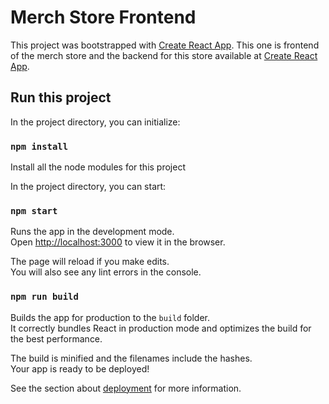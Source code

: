 # Merch Store Frontend

This project was bootstrapped with [Create React App](https://github.com/facebook/create-react-app).
This one is frontend of the merch store and the backend for this store available at [Create React App](https://github.com/karthickraja-kr/Merch-Store-backend).

## Run this project

In the project directory, you can initialize:

### `npm install`

Install all the node modules for this project

In the project directory, you can start:

### `npm start`

Runs the app in the development mode.\
Open [http://localhost:3000](http://localhost:3000) to view it in the browser.

The page will reload if you make edits.\
You will also see any lint errors in the console.

### `npm run build`

Builds the app for production to the `build` folder.\
It correctly bundles React in production mode and optimizes the build for the best performance.

The build is minified and the filenames include the hashes.\
Your app is ready to be deployed!

See the section about [deployment](https://facebook.github.io/create-react-app/docs/deployment) for more information.
